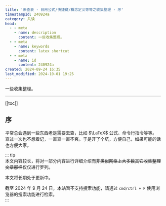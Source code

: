 ```yaml
---
title: '来查表 · 日用公式/快捷键/概念定义等等之收集整理 · 序'
timestampId: 240924a
category: 共读
head:
  - - meta
    - name: description
      content: 一些收集整理。
  - - meta
    - name: keywords
      content: latex shortcut
  - - meta
    - name: id
      content: 240924a
created: 2024-09-24 16:35
last_modified: 2024-10-01 19:25
---
```


一些收集整理。

---

[[toc]]

## 序

平常总会遇到一些东西老是需要去查，比如 $\LaTeX$ 公式、命令行指令等等。查过一次也不想着记，一直查一直不爽。于是开了个坑，方便自己，如果可能的话也方便大家。

::: tip  
本文内容较长，将对一部分内容进行详细介绍而非~~类似网络上大多数其它收集整理文章那样~~仅仅进行罗列。

本文将长期处于更新中。

截至 2024 年 9 月 24 日，本站暂不支持搜索功能，请通过 `cmd/ctrl + F` 使用浏览器的搜索功能进行检索。  
:::
